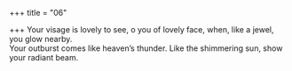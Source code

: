 +++
title = "06"

+++
Your visage is lovely to see, o you of lovely face, when, like a jewel, you  glow nearby.  
Your outburst comes like heaven’s thunder. Like the shimmering sun,  show your radiant beam.  